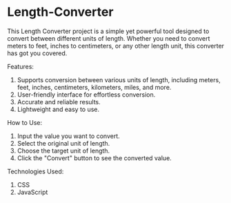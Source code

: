 # Length-Converter
This Length Converter project is a simple yet powerful tool designed to convert between different units of length. Whether you need to convert meters to feet, inches to centimeters, or any other length unit, this converter has got you covered.

Features:

1) Supports conversion between various units of length, including meters, feet, inches, centimeters, kilometers, miles, and more.
2) User-friendly interface for effortless conversion.
3) Accurate and reliable results.
4) Lightweight and easy to use.

How to Use:

1) Input the value you want to convert.
2) Select the original unit of length.
3) Choose the target unit of length.
4) Click the "Convert" button to see the converted value.

Technologies Used:

1) CSS
2) JavaScript
